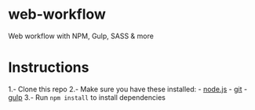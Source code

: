 # web-workflow
Web workflow with NPM, Gulp, SASS &amp; more

# Instructions

1.- Clone this repo
2.- Make sure you have these installed:
    - [node.js](http://nodejs.org/)
    - [git](http://git-scm.com)
    - [gulp](http://gulpjs.com)
3.- Run `npm install` to install dependencies